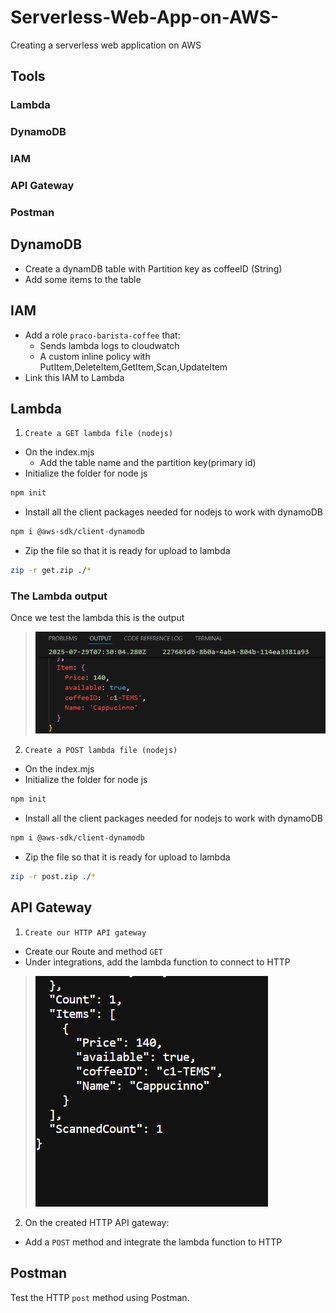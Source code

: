# Serverless-Web-App-on-AWS-
Creating a serverless web application on AWS 

## Tools
### Lambda
### DynamoDB
### IAM
### API Gateway
### Postman

## DynamoDB
- Create a dynamDB table with Partition key as coffeeID (String)
- Add some items to the table

## IAM
- Add a role `praco-barista-coffee` that:
  - Sends lambda logs to cloudwatch
  - A custom inline policy with PutItem,DeleteItem,GetItem,Scan,UpdateItem
- Link this IAM to Lambda

## Lambda
1. `Create a GET lambda file (nodejs)`
- On the index.mjs
  - Add the table name and the partition key(primary id)
- Initialize the folder for node js
```sh
npm init
``` 
- Install all the client packages needed for nodejs to work with dynamoDB
```sh
npm i @aws-sdk/client-dynamodb
```
- Zip the file so that it is ready for upload to lambda
```sh
zip -r get.zip ./*
```
### The Lambda output 
Once we test the lambda this is the output
> ![Alt text](images/lambda.png?raw=true "The lambda queries dynamodb data")

2. `Create a POST lambda file (nodejs)`
- On the index.mjs
- Initialize the folder for node js
```sh
npm init
``` 
- Install all the client packages needed for nodejs to work with dynamoDB
```sh
npm i @aws-sdk/client-dynamodb
```
- Zip the file so that it is ready for upload to lambda
```sh
zip -r post.zip ./*
```

## API Gateway
1. `Create our HTTP API gateway`
- Create our Route and method `GET`
- Under integrations, add the lambda function to connect to HTTP
> ![Alt text](images/api-gateway.png?raw=true "The lambda queries on our browser")

2. On the created HTTP API gateway:
- Add a `POST` method and integrate the lambda function to HTTP

## Postman
Test the HTTP `post` method using Postman. 

